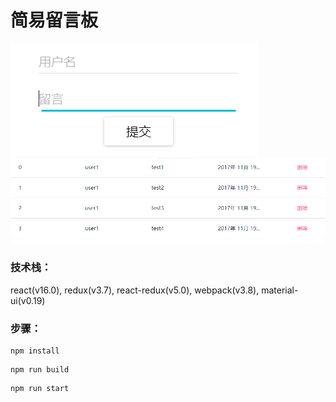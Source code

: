 # 简易留言板

![输入区](https://raw.githubusercontent.com/HanChenNK/react-demo/master/img/input.PNG)
![列表区](https://raw.githubusercontent.com/HanChenNK/react-demo/master/img/list.PNG)

### 技术栈：
react(v16.0), redux(v3.7), react-redux(v5.0), webpack(v3.8), material-ui(v0.19)

### 步骤：
```
npm install
```
```
npm run build
```
```
npm run start
```
